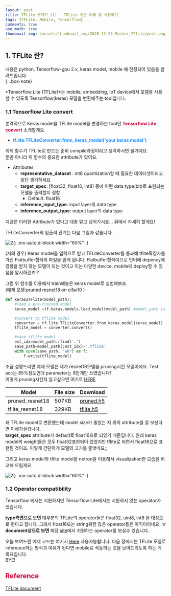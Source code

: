 ```yaml
---
layout: post
title: TFLite 뽀개기 (1) - TFLite 기본 이해 및 사용하기
tags: [TFLite, Mobile, Tensorflow]
comments: true
use_math: true
thumbnail-img: /assets/thumbnail_img/2020-12-23-Master_TFlite/post.png
---
```


## 1. TFLite 란?  
내용은 python, Tensorflow-gpu 2.x, keras model, mobile 에 한정되어 있음을 알려드립니다.  
{: .box-note}

*Tensorflow Lite (TFLite)*는 mobile, embedding, IoT device에서 모델을 사용할 수 있도록 Tensorflow(keras) 모델을 변환해주는 tool입니다.


### 1.1 Tensorflow Lite convert

본격적으로 Keras model을 TFLite model을 변경하는 tool인 <span style="color:#C70039">**Tensorflow Lite convert**</span> 소개할게요.

- <span style="color:DodgerBlue">**tf.lite.TFLiteConverter.from_keras_model('your keras model')**</span>

위의 함수가 TFLite로 만드는 준비 compile과정이라고 생각하시면 될거예요.  
뿐만 아니라 위 함수의 중요한 attribute가 있어요.

- Attributes
	- **representative_dataset** : int8 quantization할 때 필요한 데이터셋이라고 일단 생각하세요
	- **target_spec**: [float32, float16, int8] 중에 어떤 data type(bit)로 표현되는 모델을 출력할지 정함
		- Default: float16
	- **inference_input_type**: input layer의 data type
	- **inference_output_type**: output layer의 data type

지금은 이러한 Attribute가 있다고 대충 알고 넘어가시죠... 뒤에서 자세히 할게요!

TFLiteConverter의 입출력 관계는 다음 그림과 같습니다.

![2](https://da2so.github.io/assets/post_img/2020-12-23-Master_TFlite/1.png){: .mx-auto.d-block width="60%" :}

(저의 경우) Keras model을 입력으로 받고 TFLiteConverter를 통과해 tflite확장자를 가진 Flatbuffer형식의 파일을 얻게 됩니다.
Flatbuffer형식이므로 언어에 depency에 영향을 받지 않는 모델이 되는 것이고 이는 다양한 device, mobile에 deploy할 수 있음을 암시하겠죠!?

그럼 위 함수를 이용해서 train해놓은 keras model로 실험해보죠.  
(예제 모델:pruned resnet18 on cifar10 )


```python
def keras2TFlite(model_path):
    #load a pre-trained model
    keras_model =tf.keras.models.load_model(model_path) #model_path is 'cifar10_resnet18_pruned.h5'

    #convert to tflite model
    converter = tf.lite.TFLiteConverter.from_keras_model(keras_model)
    tflite_model = converter.convert()

    #save tflite model
    ext_idx=model_path.rfind('.')
    save_path=model_path[:ext_idx]+'.tflite'
    with open(save_path, "wb") as f:
        f.write(tflite_model)
```


조금 설명드리면 예제 모델은 제가 resnet18모델을 pruning시킨 모델이에요. Test acc는 85%정도인데 parameter는 8만개만 쓰였습니다!  
어떻게 pruning시킨지 알고싶으면 여기로 [HERE](https://github.com/da2so/Eagleeye_Tensorflow)

|Model|File size|Download|
|-----|--------|---------|
|pruned_resnet18|507KB|[pruned.h5](https://drive.google.com/file/d/15fmEkZYk0bvi_9YbsBw5jZELuzoz7gym/view?usp=sharing)|
|tflite_resnet18|329KB|[tflite.h5](https://drive.google.com/file/d/1IpjGsOwqaqBg3S7RqSxVR3aN0qOF_AMS/view?usp=sharing)|

왜 TFLite model로 변환했는데 model size가 줄었는 지 위의 attribute를 잘 보셨다면 이해가실겁니다.  
**target_spec** attribute가 default로 float16으로 되있기 때문입니다. 원래 keras model의 weight들은 모두 float32표현되어 있었지만 tflite로 되면서 float16으로 표현된 것이죠.
이렇게 간단하게 모델의 크기를 줄엿네요;;

그리고 keras model와 tflite model을 netron을 이용해서 visualization한 모습을 비교해 드릴게요.

![2](https://da2so.github.io/assets/post_img/2020-12-23-Master_TFlite/2.png){: .mx-auto.d-block width="60%" :}


### 1.2 Operator compatibility

Tensorflow 에서는 지원하지만 Tensorflow Lite에서는 지원하지 않는 operator가 있습니다.  

**type측면으로 보면** 대부분의 TFLite의 operator들은 float32, uint8, int8 을 대상으로 한다고 합니다. 그래서 float16또는 string위한 많은 operator들은 아직이라네요..ㅠ  
**document상으로 보면** 해당 [site](https://www.tensorflow.org/mlir/tfl_ops)에서 지원하는 operator를 보실수 있습니다.


오늘 보여드린 예제 코드는 여기서 [Here](https://github.com/da2so/Conquer_TFLite/blob/main/1_keras2TFLite.py) 사용가능합니다.
다음 장에서는 TFLite 모델로 inference하는 방식과 여유가 된다면 mobile로 작동하는 것을 보여드리도록 하는 게 목표입니다.  
BYE!


## <span style="color:#C70039 "> Reference </span>

[TFLite document](https://www.tensorflow.org/lite/guide)